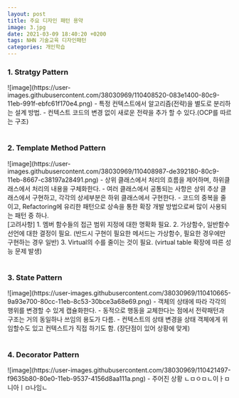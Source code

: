 ```yaml
---
layout: post
title: 주요 디자인 패턴 용약
image: 3.jpg
date: 2021-03-09 18:40:20 +0200
tags: NHN 기술교육 디자인패턴
categories: 개인학습
---
```

<h3>1. Stratgy Pattern </h3>
![image](https://user-images.githubusercontent.com/38030969/110408520-083e1400-80c9-11eb-991f-ebfc61f170e4.png)
- 특정 컨텍스트에서 알고리즘(전략)을 별도로 분리하는 설계 방법.
- 컨텍스트 코드의 변경 없이 새로운 전략을 추가 할 수 있다.(OCP를 따르는 구조)
<br><br>
<h3>2. Template Method Pattern </h3>
![image](https://user-images.githubusercontent.com/38030969/110408987-de392180-80c9-11eb-8667-c38197a28491.png)
- 상위 클래스에서 처리의 흐름을 제어하며, 하위클래스에서 처리의 내용을 구체화한다.
- 여러 클래스에서 공통되는 사항은 상위 추상 클래스에서 구현하고, 각각의 상세부분은 하위 클래스에서 구현한다.
- 코드의 중복을 줄이고, Refactoring에 유리한 패턴으로 상속을 통한 확장 개발 방법으로써 많이 사용되는 패턴 중 하나.
<br>
[고려사항]
1. 멤버 함수들의 접근 범위 지정에 대한 명확화 필요. 
2. 가상함수, 일반함수 선언에 대한 결정이 필요. (반드시 구현이 필요한 메서드는 가상함수, 필요한 경우에만 구현하는 경우 일반)
3. Virtual의 수를 줄이는 것이 필요. (virtual table 확장에 따른 성능 문제 발생)
<br><br>
<h3>3. State Pattern </h3>
![image](https://user-images.githubusercontent.com/38030969/110410665-9a93e700-80cc-11eb-8c53-30bce3a68e69.png)
- 객체의 상태에 따라 각각의 행위를 변경할 수 있게 캡슐화한다.
- 동적으로 행동을 교체한다는 점에서 전략패턴과 구조는 거의 동일하나 쓰임의 용도가 다름.
- 컨텍스트의 상태 변경을 상태 객체에게 위임할수도 있고 컨텍스트가 직접 하기도 함. (장단점이 있어 상황에 맞게)
<br><br>
<h3>4. Decorator Pattern </h3>
![image](https://user-images.githubusercontent.com/38030969/110421497-f9635b80-80e0-11eb-9537-4156d8aa111a.png)
- 주어진 상황 ㄴㅁㅇㅁㄴ이ㅏㅁ니아ㅣㅁ나임ㄴ
<br><br>
